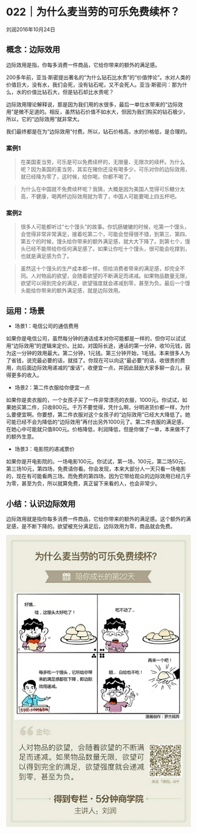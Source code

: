 # 022｜为什么麦当劳的可乐免费续杯？
刘润2016年10月24日

## 概念：边际效用

边际效用是指，你每多消费一件商品，它给你带来的额外的满足感。

200多年前，亚当·斯密提出著名的“为什么钻石比水贵”的“价值悖论”。水对人类的价值巨大，没有水，我们会死，没有钻石呢，又不会死人。亚当·斯密问：那为什么，水的价值比钻石大，但是钻石却比水贵呢？

边际效用理论解释说，那是因为我们用的水很多，最后一单位水带来的“边际效用”是微不足道的。相反，虽然钻石价值不如水大，但因为我们购买的钻石极少，所以，它的“边际效用”就非常大。

我们最终都是在为“边际效用”付费。所以，钻石价格高，水的价格低，是合理的。

### 案例1

>在美国麦当劳，可乐是可以免费续杯的，无限量、无限次的续杯。为什么呢？因为美国的麦当劳，其实在赌你还没有喝多少，可乐对你的边际效用，就已经降为零了，这时候，给你喝，你都不喝了。

>为什么在中国就不免费续杯呢？我猜，大概是因为美国人觉得可乐糖分太高，不健康，喝两杯边际效用就为零了，中国人可能要喝上四五杯吧。

### 案例2

>很多人可能都听过“七个馒头”的故事。你饥肠辘辘的时候，吃第一个馒头，会觉得非常非常满足，接着吃第二个，可能会觉得很不错，到第三、第四、第五个的时候，馒头给你带来的额外满足感，就大大下降了。到第七个，馒头已经不能带给你任何满足感了。如果让你吃十个馒头，很可能会吃撑到，也就是满足感为负了。

>虽然这十个馒头的生产成本都一样，但给消费者带来的满足感，却完全不同。人对物品的欲望，会随着欲望的不断满足而递减。如果物品数量无限，欲望可以得到完全的满足，欲望强度就会递减到零，甚至为负。最后一个馒头能给你带来的额外满足感，就是边际效用。

## 运用：场景

- 场景1：电信公司的通信费用

如果你是电信公司，虽然每分钟的通话成本对你可能都是一样的，但你可以试试用“边际效用”的逻辑来定价。比如，对国际长途，通话的第一分钟，收10元钱，因为这一分钟的效用最大。第二分钟，1元钱。第三分钟开始，1毛钱。本来很多人为了省钱，说完最必要的话，就挂了。你现在可以向这“最必要”的话，收很贵的费用，向后面边际效用递减的“废话”，收便宜一点，并因此鼓励大家多聊一会儿，获得更多的收入。

- 场景2：第二件衣服给你便宜一点

如果你是卖衣服的，一个女孩子买了一件非常漂亮的衣服，1000元。你试试，如果她买第二件，只收800元。千万不要觉得，凭什么啊，分明进货价都一样，为什么要便宜啊。你要想，第二件衣服对这个女孩子的“边际效用”已经大大降低了。她可能已经不会为降低的“边际效用”再付出另外1000元了。第二件衣服的满足感，在她心中可能就只值800元。价格降低，利润降低，但是你做了一单，本来做不了的额外生意。

- 场景3：电影院的递减票价

如果你是开电影院的。一场电影100元。你试试，第一场，100元，第二场50元，第三场10元，第四场，免费请你看。你会发现，本来大部分人一天只看一场电影的，现在有可能看两三场。而免费的第四场，因为它带给观众的边际效用已经几乎为零，甚至为负，所以就算免费，真正留下来看的人，也会非常少。

## 小结：认识边际效用

边际效用就是指你每多消费一件商品，它给你带来的额外的满足感。这个额外的满足感，是不断下降的。欲望被充分满足后，边际效用为零，商品就会免费。

![](./_image/2017-08-04-11-09-16.jpg)
